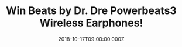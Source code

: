 ---
campaign-uuid: "c-5a32b4d5-39fb-44f7-8588-04de98a709ec"
type: "Preview"
category: "Technology"
date: "2018-10-17T09:00:00.000Z"
end-date: "2018-11-17T23:59:00.000Z"
disable-form: false
is_promoted: false
has_entry_page: true
title: "Win Beats by Dr. Dre Powerbeats3 Wireless Earphones!"
competition-description: "<p>Beats is changing the way you listen to music, and they\
  \ have done it again with the brand new Beats by Dr. Dre Powerbeats3 Wireless Earphones,\
  \ the ones you won’t want to miss. An absolute wireless freedom.</p>\r\n<p>Enter\
  \ below for a chance to win them.</p>"
hero-header: "Win Beats by Dr. Dre Powerbeats3 Wireless Earphones!"
terms-confirmation: "N/A"
banner-img: "https://assets.expresslyapp.com/asset-093d8908-8c4a-46ae-baa4-982cf223cafa.jpg"
logo-left-href: "https://club.expressly.io"
logo-left-image: "https://assets.expresslyapp.com/asset-118d5480-0b70-4359-90b1-5f4809e0e26c.jpg"
logo-left-title: "Expressly Club"
bg-image-hero: "https://assets.expresslyapp.com/asset-8bd4686f-ea6d-4e78-afe9-89813c887638.jpg"
bg-image-first: "https://assets.expresslyapp.com/asset-2753bcfd-9230-4174-9ba0-61605be1e2c9.jpg"
section1-content: "</p>Powerbeats3 Wireless earphones are ready for any challenge\
  \ with up to 12 hours of battery life to fuel multiple long workouts and powerful,\
  \ dynamic sound to keep yo pushing.</p>\r\n<p>Rain, sweat or shine these water resistant\
  \ earphones push you further and can handle. Take calls, control your music… an\
  \ many more features for you to discover.</p><p>Enter the form below for a chance\
  \ to win these innovative Powerbeats3 Wireless earphones and experience a perfect\
  \ sound with Beats!</p>"
entry-title: "Win Beats by Dr. Dre Powerbeats3 Wireless Earphones!"
entry-content: "Enter the draw to Beats by Dr. Dre Powerbeats3 Wireless Earphones\
  \ by completing the form below before 23:59 on 17th of November 2018."
has-winner: false
prize-description: "Beats by Dr. Dre Powerbeats3 Wireless Earphones."
special-conditions: "Multiple entries are allowed up to one every day.\r\nThis competition\
  \ is also available on: https://aaa.nme.com/competitions/powerbeats-dr-dre-wireless-earphones"
---